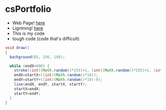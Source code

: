 # csPortfolio

* Web Page! [here](https://bharatha21.github.io/WebPageAashish/WebTest/Vacations.html)
* Ligntning! [here](https://bharatha21.github.io/lightning2/)
* This is my code
* tough code (code that's difficult)

```Java
void draw()
{
  background(85, 156, 198);

  while (endX<600) {
    stroke((int)(Math.random()*255)+1, (int)(Math.random()*255)+1, (int)(Math.random()*255)+1) ;
    endX=startX+((int)(Math.random()*10));
    endY=startY+((int)(Math.random()*19)-9);
    line(endX, endY, startX, startY);
    startX=endX;
    startY=endY;
  }
}
```
